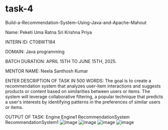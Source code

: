 # task-4
Build-a-Recommendation-System-Using-Java-and-Apache-Mahout

Name: Peketi Uma Ratna Sri Krishna Priya

INTERN ID: CT08WT184

DOMAIN: Java programming

BATCH DURATION: APRIL 15TH TO JUNE 15TH, 2025.

MENTOR NAME: Neela Santhosh Kumar

ENTER DESCRIPTION OF TASK IN 500 WORDS: The goal is to create a recommendation system that analyzes user-item interactions and suggests products or content based on similarities between users or items. The system will leverage collaborative filtering, a popular technique that predicts a user's interests by identifying patterns in the preferences of similar users or items.

OUTPUT OF TASK:
Engine Engine1 RecommendationSystem RecommendationSystem1
![image](https://github.com/user-attachments/assets/b351d962-db6b-4ba1-9de8-d7f7d816038c)
![image](https://github.com/user-attachments/assets/4cac06b9-1343-4045-bfec-3ab4555381a4)
![image](https://github.com/user-attachments/assets/72bdf043-f595-49f7-83d1-100eb15f2116)
![image](https://github.com/user-attachments/assets/37e5793e-84cc-4874-9dc8-037af6292da8)
